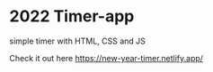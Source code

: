 # 2022 Timer-app
simple timer with HTML, CSS and JS

Check it out here
https://new-year-timer.netlify.app/
